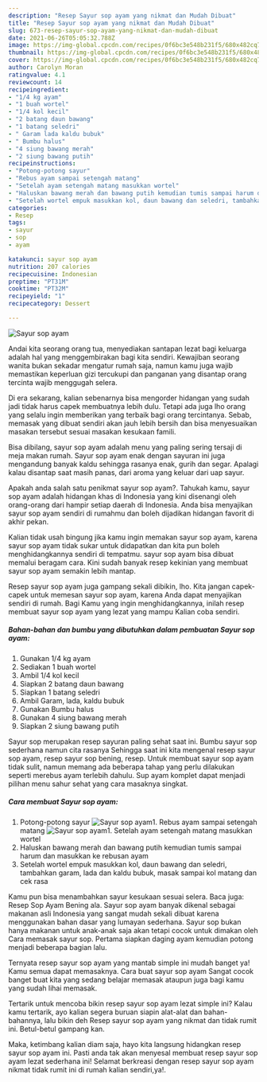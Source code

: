 ```yaml
---
description: "Resep Sayur sop ayam yang nikmat dan Mudah Dibuat"
title: "Resep Sayur sop ayam yang nikmat dan Mudah Dibuat"
slug: 673-resep-sayur-sop-ayam-yang-nikmat-dan-mudah-dibuat
date: 2021-06-26T05:05:32.788Z
image: https://img-global.cpcdn.com/recipes/0f6bc3e548b231f5/680x482cq70/sayur-sop-ayam-foto-resep-utama.jpg
thumbnail: https://img-global.cpcdn.com/recipes/0f6bc3e548b231f5/680x482cq70/sayur-sop-ayam-foto-resep-utama.jpg
cover: https://img-global.cpcdn.com/recipes/0f6bc3e548b231f5/680x482cq70/sayur-sop-ayam-foto-resep-utama.jpg
author: Carolyn Moran
ratingvalue: 4.1
reviewcount: 14
recipeingredient:
- "1/4 kg ayam"
- "1 buah wortel"
- "1/4 kol kecil"
- "2 batang daun bawang"
- "1 batang seledri"
- " Garam lada kaldu bubuk"
- " Bumbu halus"
- "4 siung bawang merah"
- "2 siung bawang putih"
recipeinstructions:
- "Potong-potong sayur"
- "Rebus ayam sampai setengah matang"
- "Setelah ayam setengah matang masukkan wortel"
- "Haluskan bawang merah dan bawang putih kemudian tumis sampai harum dan masukkan ke rebusan ayam"
- "Setelah wortel empuk masukkan kol, daun bawang dan seledri, tambahkan garam, lada dan kaldu bubuk, masak sampai kol matang dan cek rasa"
categories:
- Resep
tags:
- sayur
- sop
- ayam

katakunci: sayur sop ayam 
nutrition: 207 calories
recipecuisine: Indonesian
preptime: "PT31M"
cooktime: "PT32M"
recipeyield: "1"
recipecategory: Dessert

---
```



![Sayur sop ayam](https://img-global.cpcdn.com/recipes/0f6bc3e548b231f5/680x482cq70/sayur-sop-ayam-foto-resep-utama.jpg)

Andai kita seorang orang tua, menyediakan santapan lezat bagi keluarga adalah hal yang menggembirakan bagi kita sendiri. Kewajiban seorang  wanita bukan sekadar mengatur rumah saja, namun kamu juga wajib memastikan keperluan gizi tercukupi dan panganan yang disantap orang tercinta wajib menggugah selera.

Di era  sekarang, kalian sebenarnya bisa mengorder hidangan yang sudah jadi tidak harus capek membuatnya lebih dulu. Tetapi ada juga lho orang yang selalu ingin memberikan yang terbaik bagi orang tercintanya. Sebab, memasak yang dibuat sendiri akan jauh lebih bersih dan bisa menyesuaikan masakan tersebut sesuai masakan kesukaan famili. 

Bisa dibilang, sayur sop ayam adalah menu yang paling sering tersaji di meja makan rumah. Sayur sop ayam enak dengan sayuran ini juga mengandung banyak kaldu sehingga rasanya enak, gurih dan segar. Apalagi kalau disantap saat masih panas, dari aroma yang keluar dari uap sayur.

Apakah anda salah satu penikmat sayur sop ayam?. Tahukah kamu, sayur sop ayam adalah hidangan khas di Indonesia yang kini disenangi oleh orang-orang dari hampir setiap daerah di Indonesia. Anda bisa menyajikan sayur sop ayam sendiri di rumahmu dan boleh dijadikan hidangan favorit di akhir pekan.

Kalian tidak usah bingung jika kamu ingin memakan sayur sop ayam, karena sayur sop ayam tidak sukar untuk didapatkan dan kita pun boleh menghidangkannya sendiri di tempatmu. sayur sop ayam bisa dibuat memalui beragam cara. Kini sudah banyak resep kekinian yang membuat sayur sop ayam semakin lebih mantap.

Resep sayur sop ayam juga gampang sekali dibikin, lho. Kita jangan capek-capek untuk memesan sayur sop ayam, karena Anda dapat menyajikan sendiri di rumah. Bagi Kamu yang ingin menghidangkannya, inilah resep membuat sayur sop ayam yang lezat yang mampu Kalian coba sendiri.

<!--inarticleads1-->

##### Bahan-bahan dan bumbu yang dibutuhkan dalam pembuatan Sayur sop ayam:

1. Gunakan 1/4 kg ayam
1. Sediakan 1 buah wortel
1. Ambil 1/4 kol kecil
1. Siapkan 2 batang daun bawang
1. Siapkan 1 batang seledri
1. Ambil  Garam, lada, kaldu bubuk
1. Gunakan  Bumbu halus
1. Gunakan 4 siung bawang merah
1. Siapkan 2 siung bawang putih


Sayur sop merupakan resep sayuran paling sehat saat ini. Bumbu sayur sop sederhana namun cita rasanya Sehingga saat ini kita mengenal resep sayur sop ayam, resep sayur sop bening, resep. Untuk membuat sayur sop ayam tidak sulit, namun memang ada beberapa tahap yang perlu dilakukan seperti merebus ayam terlebih dahulu. Sup ayam komplet dapat menjadi pilihan menu sahur sehat yang cara masaknya singkat. 

<!--inarticleads2-->

##### Cara membuat Sayur sop ayam:

1. Potong-potong sayur
<img src="https://img-global.cpcdn.com/steps/14a2aaf8fc283ae0/160x128cq70/sayur-sop-ayam-langkah-memasak-1-foto.jpg" alt="Sayur sop ayam">1. Rebus ayam sampai setengah matang
<img src="https://img-global.cpcdn.com/steps/fbe4a3294cf6266b/160x128cq70/sayur-sop-ayam-langkah-memasak-2-foto.jpg" alt="Sayur sop ayam">1. Setelah ayam setengah matang masukkan wortel
1. Haluskan bawang merah dan bawang putih kemudian tumis sampai harum dan masukkan ke rebusan ayam
1. Setelah wortel empuk masukkan kol, daun bawang dan seledri, tambahkan garam, lada dan kaldu bubuk, masak sampai kol matang dan cek rasa


Kamu pun bisa menambahkan sayur kesukaan sesuai selera. Baca juga: Resep Sop Ayam Bening ala. Sayur sop ayam banyak dikenal sebagai makanan asli Indonesia yang sangat mudah sekali dibuat karena menggunakan bahan dasar yang lumayan sederhana. Sayur sop bukan hanya makanan untuk anak-anak saja akan tetapi cocok untuk dimakan oleh Cara memasak sayur sop. Pertama siapkan daging ayam kemudian potong menjadi beberapa bagian lalu. 

Ternyata resep sayur sop ayam yang mantab simple ini mudah banget ya! Kamu semua dapat memasaknya. Cara buat sayur sop ayam Sangat cocok banget buat kita yang sedang belajar memasak ataupun juga bagi kamu yang sudah lihai memasak.

Tertarik untuk mencoba bikin resep sayur sop ayam lezat simple ini? Kalau kamu tertarik, ayo kalian segera buruan siapin alat-alat dan bahan-bahannya, lalu bikin deh Resep sayur sop ayam yang nikmat dan tidak rumit ini. Betul-betul gampang kan. 

Maka, ketimbang kalian diam saja, hayo kita langsung hidangkan resep sayur sop ayam ini. Pasti anda tak akan menyesal membuat resep sayur sop ayam lezat sederhana ini! Selamat berkreasi dengan resep sayur sop ayam nikmat tidak rumit ini di rumah kalian sendiri,ya!.

